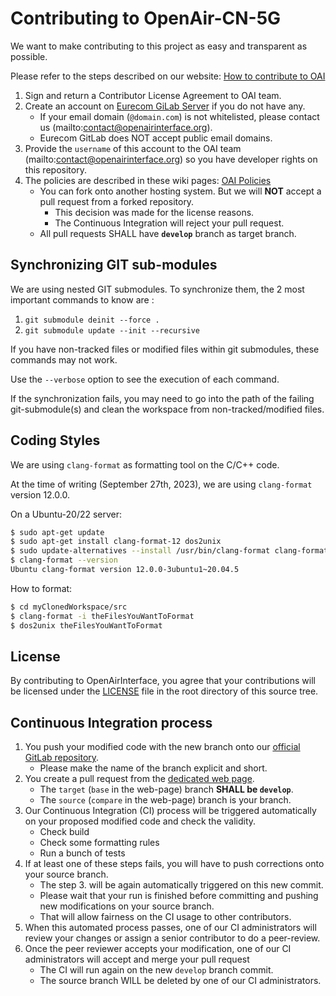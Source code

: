 # Contributing to OpenAir-CN-5G #

We want to make contributing to this project as easy and transparent as possible.

Please refer to the steps described on our website: [How to contribute to OAI](https://www.openairinterface.org/?page_id=112)

1. Sign and return a Contributor License Agreement to OAI team.
2. Create an account on [Eurecom GiLab Server](https://gitlab.eurecom.fr/users/sign_in) if you do not have any.
   - If your email domain (`@domain.com`) is not whitelisted, please contact us (mailto:contact@openairinterface.org).
   - Eurecom GitLab does NOT accept public email domains.
3. Provide the `username` of this account to the OAI team (mailto:contact@openairinterface.org) so you have developer rights on this repository.
4. The policies are described in these wiki pages: [OAI Policies](https://gitlab.eurecom.fr/oai/openairinterface5g/wikis/oai-policies-home)
   - You can fork onto another hosting system. But we will **NOT** accept a pull request from a forked repository.
      * This decision was made for the license reasons.
      * The Continuous Integration will reject your pull request.
   - All pull requests SHALL have **`develop`** branch as target branch.

## Synchronizing GIT sub-modules ##

We are using nested GIT submodules. To synchronize them, the 2 most important commands to know are :

1. `git submodule deinit --force .`
2. `git submodule update --init --recursive`

If you have non-tracked files or modified files within git submodules, these commands may not work.

Use the `--verbose` option to see the execution of each command.

If the synchronization fails, you may need to go into the path of the failing git-submodule(s) and clean the workspace from non-tracked/modified files.

## Coding Styles ##

We are using `clang-format` as formatting tool on the C/C++ code.

At the time of writing (September 27th, 2023), we are using `clang-format` version 12.0.0.

On a Ubuntu-20/22 server:

```bash
$ sudo apt-get update
$ sudo apt-get install clang-format-12 dos2unix
$ sudo update-alternatives --install /usr/bin/clang-format clang-format /usr/bin/clang-format-12 20
$ clang-format --version
Ubuntu clang-format version 12.0.0-3ubuntu1~20.04.5
```

How to format:

```bash
$ cd myClonedWorkspace/src
$ clang-format -i theFilesYouWantToFormat
$ dos2unix theFilesYouWantToFormat
```

## License ##

By contributing to OpenAirInterface, you agree that your contributions will be licensed under the [LICENSE](LICENSE) file in the root directory of this source tree.

## Continuous Integration process ##

1.  You push your modified code with the new branch onto our [official GitLab repository](https://gitlab.eurecom.fr/oai/cn5g/oai-cn5g-upf).
    -  Please make the name of the branch explicit and short.
2.  You create a pull request from the [dedicated web page](https://gitlab.eurecom.fr/oai/cn5g/oai-cn5g-upf/-/merge_requests).
    -  The `target` (`base` in the web-page) branch **SHALL be `develop`**.
    -  The `source` (`compare` in the web-page) branch is your branch.
3.  Our Continuous Integration (CI) process will be triggered automatically on your proposed modified code and check the validity.
    -  Check build
    -  Check some formatting rules
    -  Run a bunch of tests
4.  If at least one of these steps fails, you will have to push corrections onto your source branch.
    -  The step 3. will be again automatically triggered on this new commit.
    -  Please wait that your run is finished before committing and pushing new modifications on your source branch.
    -  That will allow fairness on the CI usage to other contributors.
4.  When this automated process passes, one of our CI administrators will review your changes or assign a senior contributor
  to do a peer-review.
5.  Once the peer reviewer accepts your modification, one of our CI administrators will accept and merge your pull request
    -  The CI will run again on the new `develop` branch commit.
    -  The source branch WILL be deleted by one of our CI administrators.

